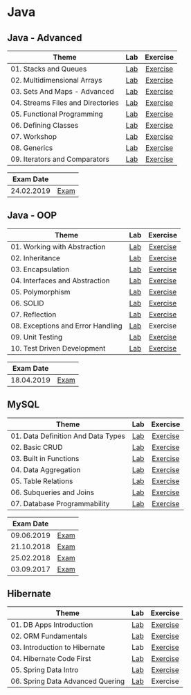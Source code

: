 # Java

## Java - Advanced

|Theme|Lab|Exercise|
|--|:--:|:--:|
|01. Stacks and Queues|[Lab](https://github.com/IvayloIV/Java/tree/master/Java-Advanced/Java-Advanced-May-2019/Lab-Stacks_and_Queues)|[Exercise](https://github.com/IvayloIV/Java/tree/master/Java-Advanced/Java-Advanced-May-2019/Exercise-Stacks_and_Queues)|
|02. Multidimensional Arrays|[Lab](https://github.com/IvayloIV/Java/tree/master/Java-Advanced/Java-Advanced-May-2019/Lab-Multidimensional_Arrays)|[Exercise](https://github.com/IvayloIV/Java/tree/master/Java-Advanced/Java-Advanced-May-2019/Exercise-Multidimensional_Arrays)|
|03. Sets And Maps - Advanced|[Lab](https://github.com/IvayloIV/Java/tree/master/Java-Advanced/Java-Advanced-May-2019/Lab-Sets_And_Maps_Advanced)|[Exercise](https://github.com/IvayloIV/Java/tree/master/Java-Advanced/Java-Advanced-May-2019/Exercise-Sets_And_Maps_Advanced)|
|04. Streams Files and Directories|[Lab](https://github.com/IvayloIV/Java/tree/master/Java-Advanced/Java-Advanced-May-2019/Lab-Streams_Files_and_Directories)|[Exercise](https://github.com/IvayloIV/Java/tree/master/Java-Advanced/Java-Advanced-May-2019/Exercise-Streams_Files_And_Directories)|
|05. Functional Programming|[Lab](https://github.com/IvayloIV/Java/tree/master/Java-Advanced/Java-Advanced-May-2019/Lab-Functional_Programming)|[Exercise](https://github.com/IvayloIV/Java/tree/master/Java-Advanced/Java-Advanced-May-2019/Exercise-Functional_Programming)|
|06. Defining Classes|[Lab](https://github.com/IvayloIV/Java/tree/master/Java-Advanced/Java-Advanced-May-2019/Lab-Defining_Classes)|[Exercise](https://github.com/IvayloIV/Java/tree/master/Java-Advanced/Java-Advanced-May-2019/Exercise-Defining_Classes)|
|07. Workshop|[Lab](https://github.com/IvayloIV/Java/tree/master/Java-Advanced/Java-Advanced-May-2019/Lab-Workshop)|[Exercise](https://github.com/IvayloIV/Java/tree/master/Java-Advanced/Java-Advanced-May-2019/Exercise-Workshop)|
|08. Generics|[Lab](https://github.com/IvayloIV/Java/tree/master/Java-Advanced/Java-Advanced-May-2019/Lab-Generics)|[Exercise](https://github.com/IvayloIV/Java/tree/master/Java-Advanced/Java-Advanced-May-2019/Exercise-Generics)|
|09. Iterators and Comparators|[Lab](https://github.com/IvayloIV/Java/tree/master/Java-Advanced/Java-Advanced-May-2019/Lab-Iterators_and_Comparators)|[Exercise](https://github.com/IvayloIV/Java/tree/master/Java-Advanced/Java-Advanced-May-2019/Exercise-Iterators_and_Comparators)|

|Exam Date||
|--|:--:|
|24.02.2019|[Exam](https://github.com/IvayloIV/Java/tree/master/Java-Advanced/Exams/24.02.2019)|

## Java - OOP

|Theme|Lab|Exercise|
|--|:--:|:--:|
|01. Working with Abstraction|[Lab](https://github.com/IvayloIV/Java/tree/master/Java-OOP/June-2019/Working_with_Abstraction/Lab)|[Exercise](https://github.com/IvayloIV/Java/tree/master/Java-OOP/June-2019/Working_with_Abstraction/Exercise)|
|02. Inheritance|[Lab](https://github.com/IvayloIV/Java/tree/master/Java-OOP/June-2019/Inheritance/Lab)|[Exercise](https://github.com/IvayloIV/Java/tree/master/Java-OOP/June-2019/Inheritance/Exercise)|
|03. Encapsulation|[Lab](https://github.com/IvayloIV/Java/tree/master/Java-OOP/June-2019/Encapsulation/Lab)|[Exercise](https://github.com/IvayloIV/Java/tree/master/Java-OOP/June-2019/Encapsulation/Exercise)|
|04. Interfaces and Abstraction|[Lab](https://github.com/IvayloIV/Java/tree/master/Java-OOP/June-2019/Interfaces_and_Abstraction/Lab)|[Exercise](https://github.com/IvayloIV/Java/tree/master/Java-OOP/June-2019/Interfaces_and_Abstraction/Exercise)|
|05. Polymorphism|[Lab](https://github.com/IvayloIV/Java/tree/master/Java-OOP/June-2019/Polymorphism/Lab)|[Exercise](https://github.com/IvayloIV/Java/tree/master/Java-OOP/June-2019/Polymorphism/Exercise)|
|06. SOLID|[Lab](https://github.com/IvayloIV/Java/tree/master/Java-OOP/June-2019/SOLID/Lab)|[Exercise](https://github.com/IvayloIV/Java/tree/master/Java-OOP/June-2019/SOLID/Exercise)|
|07. Reflection|[Lab](https://github.com/IvayloIV/Java/tree/master/Java-OOP/June-2019/Reflection/Lab)|[Exercise](https://github.com/IvayloIV/Java/tree/master/Java-OOP/June-2019/Reflection/Exercise)|
|08. Exceptions and Error Handling|[Lab](https://github.com/IvayloIV/Java/tree/master/Java-OOP/June-2019/Exceptions_and_Error_Handling/Lab)|Exercise|
|09. Unit Testing|[Lab](https://github.com/IvayloIV/Java/tree/master/Java-OOP/June-2019/Unit_Testing/Lab)|[Exercise](https://github.com/IvayloIV/Java/tree/master/Java-OOP/June-2019/Unit_Testing/Exercise)|
|10. Test Driven Development|[Lab](https://github.com/IvayloIV/Java/tree/master/Java-OOP/June-2019/Test_Driven_Development/Lab)|[Exercise](https://github.com/IvayloIV/Java/tree/master/Java-OOP/June-2019/Test_Driven_Development/Exercise)|

|Exam Date||
|--|:--:|
|18.04.2019|[Exam](https://github.com/IvayloIV/Java/tree/master/Java-OOP/Exams/18.04.2019)|

## MySQL

|Theme|Lab|Exercise|
|--|:--:|:--:|
|01. Data Definition And Data Types|[Lab](https://github.com/IvayloIV/Java/tree/master/MySQL/May-2019/Data_Definition_and_Data_Types/Lab)|[Exercise](https://github.com/IvayloIV/Java/tree/master/MySQL/May-2019/Data_Definition_and_Data_Types/Exercise)|
|02. Basic CRUD|[Lab](https://github.com/IvayloIV/Java/tree/master/MySQL/May-2019/Basic_CRUD/Lab)|[Exercise](https://github.com/IvayloIV/Java/tree/master/MySQL/May-2019/Basic_CRUD/Exercise)|
|03. Built in Functions|[Lab](https://github.com/IvayloIV/Java/tree/master/MySQL/May-2019/Built_in_Functions/Lab)|[Exercise](https://github.com/IvayloIV/Java/tree/master/MySQL/May-2019/Built_in_Functions/Exercise)|
|04. Data Aggregation|[Lab](https://github.com/IvayloIV/Java/tree/master/MySQL/May-2019/Data_Aggregation/Lab)|[Exercise](https://github.com/IvayloIV/Java/tree/master/MySQL/May-2019/Data_Aggregation/Exercise)|
|05. Table Relations|[Lab](https://github.com/IvayloIV/Java/tree/master/MySQL/May-2019/Table_Relations/Lab)|[Exercise](https://github.com/IvayloIV/Java/tree/master/MySQL/May-2019/Table_Relations/Exercise)|
|06. Subqueries and Joins|[Lab](https://github.com/IvayloIV/Java/tree/master/MySQL/May-2019/Subqueries_and_Joins/Lab)|[Exercise](https://github.com/IvayloIV/Java/tree/master/MySQL/May-2019/Subqueries_and_Joins/Exercise)|
|07. Database Programmability|[Lab](https://github.com/IvayloIV/Java/tree/master/MySQL/May-2019/Database_Programmability/Lab)|[Exercise](https://github.com/IvayloIV/Java/tree/master/MySQL/May-2019/Database_Programmability/Exercise)|

|Exam Date||
|--|:--:|
|09.06.2019|[Exam](https://github.com/IvayloIV/Java/tree/master/MySQL/Exams/09.06.2019)|
|21.10.2018|[Exam](https://github.com/IvayloIV/Java/tree/master/MySQL/Exams/21.10.2018)|
|25.02.2018|[Exam](https://github.com/IvayloIV/Java/tree/master/MySQL/Exams/25.02.2018)|
|03.09.2017|[Exam](https://github.com/IvayloIV/Java/tree/master/MySQL/Exams/03.09.2017)|

## Hibernate

|Theme|Lab|Exercise|
|--|:--:|:--:|
|01. DB Apps Introduction|[Lab](https://github.com/IvayloIV/Java/tree/master/Hibernate/June-2019/DB_Apps_Introduction/Lab)|[Exercise](https://github.com/IvayloIV/Java/tree/master/Hibernate/June-2019/DB_Apps_Introduction/Exercise)|
|02. ORM Fundamentals|[Lab](https://github.com/IvayloIV/Java/tree/master/Hibernate/June-2019/ORM_Fundamentals/Lab)|[Exercise](https://github.com/IvayloIV/Java/tree/master/Hibernate/June-2019/ORM_Fundamentals/Exercise)|
|03. Introduction to Hibernate|Lab|[Exercise](https://github.com/IvayloIV/Java/tree/master/Hibernate/June-2019/Introduction_to_Hibernate/Exercise)|
|04. Hibernate Code First|[Lab](https://github.com/IvayloIV/Java/tree/master/Hibernate/June-2019/Hibernate_Code_First/Lab)|[Exercise](https://github.com/IvayloIV/Java/tree/master/Hibernate/June-2019/Hibernate_Code_First/Exercise)|
|05. Spring Data Intro|[Lab](https://github.com/IvayloIV/Java/tree/master/Hibernate/June-2019/Spring_Data_Intro/Lab)|[Exercise](https://github.com/IvayloIV/Java/tree/master/Hibernate/June-2019/Spring_Data_Intro/Exercise)|
|06. Spring Data Advanced Quering|[Lab](https://github.com/IvayloIV/Java/tree/master/Hibernate/June-2019/Spring_Data_Advanced_Quering/Lab)|Exercise|
